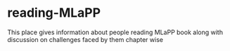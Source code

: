 # reading-MLaPP
This place gives information about people reading MLaPP book along with discussion on challenges faced by them chapter wise
